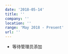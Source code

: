 ```yaml
---
date: '2018-05-14'
title: ''
company: ''
location: ''
range: 'May 2018 - Present'
url: ''
---
```


- 等待管理员添加
